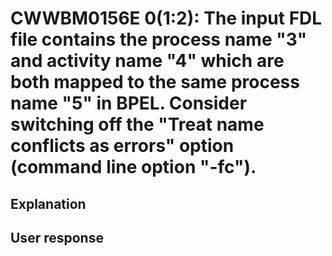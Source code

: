 # CWWBM0156E 0(1:2): The input FDL file contains the process name "3" and activity name "4" which are both mapped to the same process name "5" in BPEL. Consider switching off the "Treat name conflicts as errors" option (command line option "-fc").

## Explanation

## User response
